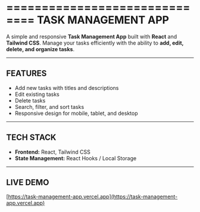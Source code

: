==============================
          TASK MANAGEMENT APP
==============================

A simple and responsive **Task Management App** built with **React** and **Tailwind CSS**. Manage your tasks efficiently with the ability to **add, edit, delete, and organize tasks**.

----------------------------------
FEATURES
----------------------------------

- Add new tasks with titles and descriptions  
- Edit existing tasks  
- Delete tasks  
- Search, filter, and sort tasks  
- Responsive design for mobile, tablet, and desktop  

----------------------------------
TECH STACK
----------------------------------

- **Frontend:** React, Tailwind CSS  
- **State Management:** React Hooks / Local Storage  

----------------------------------
LIVE DEMO
----------------------------------

[https://task-management-app.vercel.app](https://task-management-app.vercel.app)  
